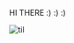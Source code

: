 HI THERE :) :) :) 

![til](https://raw.githubusercontent.com/hashrocket/hr-til/master/app/assets/images/banner.png)
